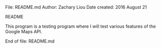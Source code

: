 File: README.md
Author: Zachary Liou
Date created: 2016 August 21


README


This program is a testing program where I will test various features of the Google Maps API.


End of file: README.md
